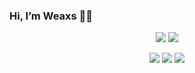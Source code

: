### Hi, I’m Weaxs 🐾🐾

<!--
**Weaxs/Weaxs** is a ✨ _special_ ✨ repository because its `README.md` (this file) appears on your GitHub profile.

Here are some ideas to get you started:

- 🔭 I’m currently working on ...
- 🌱 I’m currently learning ...
- 👯 I’m looking to collaborate on ...
- 🤔 I’m looking for help with ...
- 💬 Ask me about ...
- 📫 How to reach me: ...
- 😄 Pronouns: ...
- ⚡ Fun fact: ...
-->
<p align="center">
  <img src="https://img.shields.io/badge/email-459312872@qq.com-%237159c1?logo=gmail&logoColor=white">
  <a href="https://weaxsey.org">
    <img src="https://img.shields.io/badge/Blog-Weaxs-%237159c1?logo=ghost"/>
    </a>
 </p>

<p align="center">
     <img src ="https://github-readme-stats.vercel.app/api/top-langs/?username=Weaxs&layout=compact&hide_border=true&langs_count=8&theme=buefy&include_all_commits=true&count_private=true" />
      <img src ="https://github-readme-stats.vercel.app/api?username=Weaxs&theme=buefy&hide_border=true&show_icons=true&count_private=true&hide_title=true&line_height=29"/>
  <img src ="https://github-profile-trophy.vercel.app/?username=Weaxs&theme=buefy&no-frame=true&row=1&margin-w=8" />
</p>
